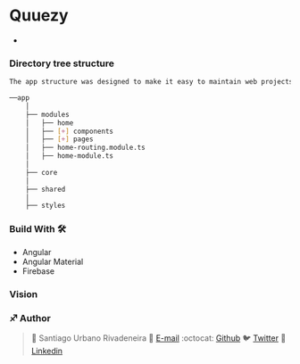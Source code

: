 
# Quuezy

- 

### Directory tree structure
```bash
The app structure was designed to make it easy to maintain web projects.

──app
    │
    ├── modules
    │   ├── home
    │   ├── [+] components
    │   ├── [+] pages
    │   ├── home-routing.module.ts
    │   ├── home-module.ts
    │
    ├── core
    │
    ├── shared
    │
    ├── styles

```

### Build With 🛠️ 
*  Angular
*  Angular Material
*  Firebase

### Vision


### :sagittarius: Author
> :man: Santiago Urbano Rivadeneira
> :e-mail: [E-mail](dsanturban@gmail.com)
> :octocat: [Github](https://github.com/sanurb)
> :bird: [Twitter](https://twitter.com/dsanturban)
> :blue_book: [Linkedin](https://www.linkedin.com/in/sanurb)
